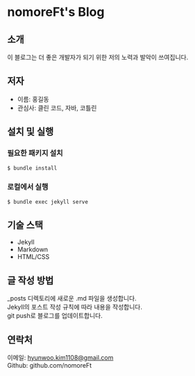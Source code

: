 # nomoreFt's Blog

## 소개
이 블로그는 더 좋은 개발자가 되기 위한 저의 노력과 발악이 쓰여집니다.

## 저자
- 이름: 홍길동
- 관심사: 클린 코드, 자바, 코틀린

## 설치 및 실행

### 필요한 패키지 설치
~~~bash
$ bundle install
~~~
### 로컬에서 실행
~~~bash
$ bundle exec jekyll serve
~~~

## 기술 스택
* Jekyll
* Markdown
* HTML/CSS

## 글 작성 방법
_posts 디렉토리에 새로운 .md 파일을 생성합니다.<br>
Jekyll의 포스트 작성 규칙에 따라 내용을 작성합니다.<br>
git push로 블로그를 업데이트합니다.<br>

## 연락처
이메일: hyunwoo.kim1108@gmail.com<br>
Github: github.com/nomoreFt